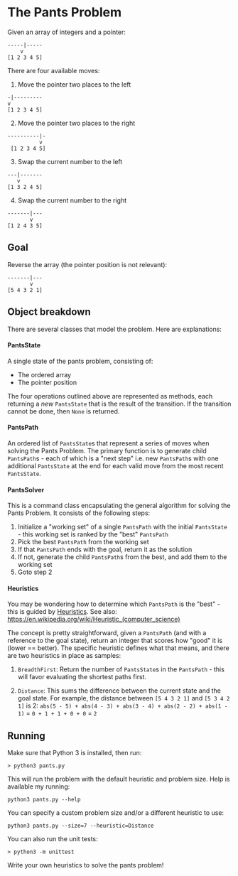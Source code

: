 # The Pants Problem

 Given an array of integers and a pointer:
 ```
-----|-----
     v
[1 2 3 4 5]
 ```

 There are four available moves:

 1)  Move the pointer two places to the left
 ```
-|---------
 v
[1 2 3 4 5]
 ```

 2)  Move the pointer two places to the right
```
----------|-
          v
 [1 2 3 4 5]
 ```

 3)  Swap the current number to the left
```
---|-------
   v
[1 3 2 4 5]
```

4)  Swap the current number to the right
```
-------|---
       v
[1 2 4 3 5]
```

## Goal
Reverse the array (the pointer position is not relevant):
```
-------|---
       v
[5 4 3 2 1]
```

## Object breakdown

There are several classes that model the problem.  Here are explanations:

#### PantsState
A single state of the pants problem, consisting of:
 * The ordered array
 * The pointer position

The four operations outlined above are represented as methods, each returning
a *new* `PantsState` that is the result of the transition.  If the transition cannot be done, then `None` is returned.

#### PantsPath
An ordered list of `PantsState`s that represent a series of moves when solving the Pants Problem.  The primary function is to generate child `PantsPath`s - each of which is a "next step" i.e. new `PantsPath`s with one additional `PantsState` at the end for each valid move from the most recent `PantsState`.

#### PantsSolver
This is a command class encapsulating the general algorithm for solving the Pants Problem.  It consists of the following steps:

1. Initialize a "working set" of a single `PantsPath` with the initial `PantsState` - this working set is ranked by the "best" `PantsPath`
1. Pick the best `PantsPath` from the working set
1. If that `PantsPath` ends with the goal, return it as the solution
1. If not, generate the child `PantsPath`s from the best, and add them to the working set
1. Goto step 2

#### Heuristics
You may be wondering how to determine which `PantsPath` is the "best" - this is guided by [Heuristics](https://en.wikipedia.org/wiki/Heuristic_function).  See also:  https://en.wikipedia.org/wiki/Heuristic_(computer_science)

The concept is pretty straightforward, given a `PantsPath` (and with a reference to the goal state), return an integer that scores how "good" it is (lower == better).  The specific heuristic defines what that means, and there are two heuristics in place as samples:

1. `BreadthFirst`:  Return the number of `PantsState`s in the `PantsPath` - this will favor evaluating the shortest paths first.

1. `Distance`:  This sums the difference between the current state and the goal state.  For example, the distance between `[5 4 3 2 1]` and `[5 3 4 2 1]` is 2:  `abs(5 - 5) + abs(4 - 3) + abs(3 - 4) + abs(2 - 2) + abs(1 - 1)` = `0 + 1 + 1 + 0 + 0` = `2`

## Running
Make sure that Python 3 is installed, then run:
```
> python3 pants.py
```

This will run the problem with the default heuristic and problem size.  Help is available my running:
```
python3 pants.py --help
```

You can specify a custom problem size and/or a different heuristic to use:
```
python3 pants.py --size=7 --heuristic=Distance
```

You can also run the unit tests:
```
> python3 -m unittest
```

Write your own heuristics to solve the pants problem!
